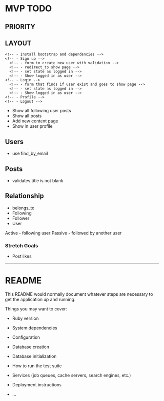 # MVP TODO

## PRIORITY
  <!-- - Create new post from specific user -->
  <!-- - Login to specific user -->

## LAYOUT
  <!-- - Header nav menu - Sign up, Login, Profile, Logout -->
    <!-- - Install bootstrap and dependencies -->
    <!-- - Sign up -->
      <!-- - form to create new user with validation -->
      <!-- - redirect_to show page -->
      <!-- - set state as logged in -->
      <!-- - Show logged in as user -->
    <!-- - Login -->
      <!-- - form that finds if user exist and goes to show page -->
      <!-- - set state as logged in -->
      <!-- - Show logged in as user -->
    <!-- - Profile -->
    <!-- - Logout -->
  - Show all following user posts
  - Show all posts
  - Add new content page
  - Show in user profile

## Users
  <!-- - has_many Posts -->
  <!-- - validates name is not blank -->
  <!-- - validates email is unique and is not blank -->
  <!-- - Show all users -->
  <!-- - create a new user -->
  <!-- - link to users posts -->
  <!-- - edit username -->
  <!-- - Successful new user sign up -->
  <!-- - Need following/follower relationship -->
  - use find_by_email

## Posts
  <!-- - belongs_to User -->
  - validates title is not blank
  <!-- - Show all posts -->
  <!-- - user << add new post -->
  <!-- - link to posts' user -->
  <!-- - edit post -->
  <!-- - delete post -->

## Relationship
  - belongs_to
  - Following
  - Follower
  - User

  Active
    - following user
  Passive
    - followed by another user

### Stretch Goals
<!-- - Post comments -->
- Post likes

---

# README

This README would normally document whatever steps are necessary to get the
application up and running.

Things you may want to cover:

* Ruby version

* System dependencies

* Configuration

* Database creation

* Database initialization

* How to run the test suite

* Services (job queues, cache servers, search engines, etc.)

* Deployment instructions

* ...
